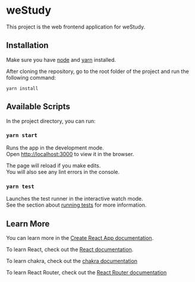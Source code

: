 # weStudy

This project is the web frontend application for weStudy. 

## Installation

Make sure you have [node](https://nodejs.org/en/) and [yarn](https://yarnpkg.com/) installed.

After cloning the repository, go to the root folder of the project and run the following command:

`yarn install`

## Available Scripts

In the project directory, you can run:

### `yarn start`

Runs the app in the development mode.\
Open [http://localhost:3000](http://localhost:3000) to view it in the browser.

The page will reload if you make edits.\
You will also see any lint errors in the console.

### `yarn test`

Launches the test runner in the interactive watch mode.\
See the section about [running tests](https://facebook.github.io/create-react-app/docs/running-tests) for more information.

## Learn More

You can learn more in the [Create React App documentation](https://facebook.github.io/create-react-app/docs/getting-started).

To learn React, check out the [React documentation](https://reactjs.org/).

To learn chakra, check out the [chakra documentation](https://chakra-ui.com/docs/getting-started)

To learn React Router, check out the [React Router documentation](https://reactrouter.com/docs/en/v6)